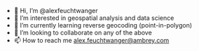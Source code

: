 - 👋 Hi, I’m @alexfeuchtwanger
- 👀 I’m interested in geospatial analysis and data science
- 🌱 I’m currently learning reverse geocoding (point-in-polygon)
- 💞️ I’m looking to collaborate on any of the above
- 📫 How to reach me alex.feuchtwanger@ambrey.com

<!---
alexfeuchtwanger/alexfeuchtwanger is a ✨ special ✨ repository because its `README.md` (this file) appears on your GitHub profile.
You can click the Preview link to take a look at your changes.
--->
